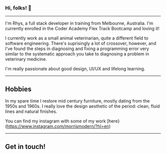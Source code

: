 ### Hi, folks! 👋
---
I'm Rhys, a full stack developer in training from Melbourne, Australia. I'm currently enrolled in the Coder Academy Flex Track Bootcamp and loving it!

I currently work as a small animal veterinarian, quite a different field to software engineering. There's suprisingly a lot of crossover, however, and I've found the steps in diagnosing and fixing a programming error very similar to the systematic approach you take to diagnosing a problem in veterinary medicine. 

I'm really passionate about good design, UI/UX and lifelong learning. 

---
## Hobbies
In my spare time I restore mid century furniture, mostly dating from the 1950s and 1960s. I really love the design aesthetic of the period: clean, fluid lines and natural finishes.

You can find my instagram with some of my work [here}(https://www.instagram.com/morrismodern/?hl=en)

---
## Get in touch!

<!--
**Rhys-Morris/Rhys-Morris** is a ✨ _special_ ✨ repository because its `README.md` (this file) appears on your GitHub profile.

Here are some ideas to get you started:

- 🔭 I’m currently working on ...
- 🌱 I’m currently learning ...
- 👯 I’m looking to collaborate on ...
- 🤔 I’m looking for help with ...
- 💬 Ask me about ...
- 📫 How to reach me: ...
- 😄 Pronouns: ...
- ⚡ Fun fact: ...
-->
